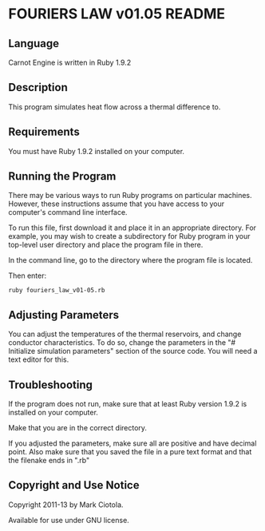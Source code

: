 
FOURIERS LAW v01.05 README
===========================

Language
--------

  Carnot Engine is written in Ruby 1.9.2


Description
-----------

  This program simulates heat flow across a thermal difference to.


Requirements
------------

  You must have Ruby 1.9.2 installed on your computer.


Running the Program
-------------------

  There may be various ways to run Ruby programs on particular machines. 
  However, these instructions assume that you have access to your computer's 
  command line interface.

  To run this file, first download it and place it in an appropriate directory.
  For example, you may wish to create a subdirectory for Ruby program in your
  top-level user directory and place the program file in there.

  In the command line, go to the directory where the program file is located.

  Then enter:

    ruby fouriers_law_v01-05.rb
  
  
Adjusting Parameters
--------------------

  You can adjust the temperatures of the thermal reservoirs, and change
  conductor characteristics. To do so, change the parameters in the 
  "# Initialize simulation parameters" section of the source code.
  You will need a text editor for this.


Troubleshooting
---------------

  If the program does not run, make sure that at least Ruby version 1.9.2 
  is installed on your computer.
 
  Make that you are in the correct directory.
  
  If you adjusted the parameters, make sure all are positive and have decimal
  point. Also make sure that you saved the file in a pure text format and that
  the filenake ends in ".rb"
  
  
Copyright and Use Notice
------------------------
  
  Copyright 2011-13 by Mark Ciotola.
  
  Available for use under GNU license.
  